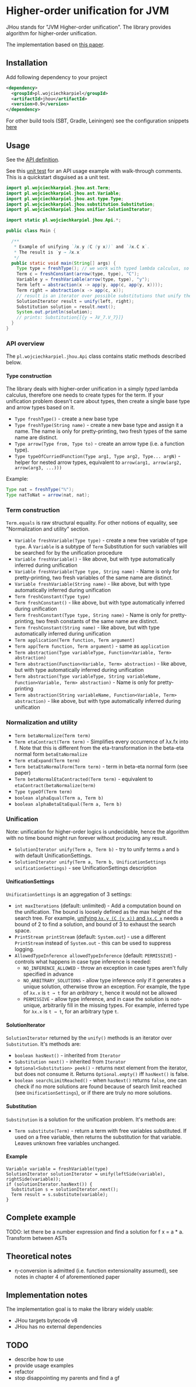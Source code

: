 # Higher-order unification for JVM

JHou stands for "JVM Higher-order unification".
The library provides algorithm for higher-order unification.

The implementation based on
[this paper](https://www21.in.tum.de/teaching/sar/SS20/5.pdf).

## Installation

Add following dependency to your project

```xml
<dependency>
  <groupId>pl.wojciechkarpiel</groupId>
  <artifactId>jhou</artifactId>
  <version>0.9</version>
</dependency>
```

For other build tools (SBT, Gradle, Leiningen) see the configuration snippets
[here](https://central.sonatype.com/artifact/pl.wojciechkarpiel/jhou)

## Usage

See the
[API definition](src/main/java/pl/wojciechkarpiel/jhou/Api.java).

See this [unit test](src/test/java/pl/wojciechkarpiel/jhou/api/ApiTest.java)
for an API usage example with walk-through comments.
This is a quickstart disguised as a unit test.

```java
import pl.wojciechkarpiel.jhou.ast.Term;
import pl.wojciechkarpiel.jhou.ast.Variable;
import pl.wojciechkarpiel.jhou.ast.type.Type;
import pl.wojciechkarpiel.jhou.substitution.Substitution;
import pl.wojciechkarpiel.jhou.unifier.SolutionIterator;

import static pl.wojciechkarpiel.jhou.Api.*;

public class Main {

  /**
   * Example of unifying `λx.y (C (y x))` and `λx.C x`.
   * The result is `y → λx.x`
   */
  public static void main(String[] args) {
    Type type = freshType(); // we work with typed lambda calculus, so we need some type
    Term c = freshConstant(arrow(type, type), "C");
    Variable y = freshVariable(arrow(type, type), "y");
    Term left = abstraction(x -> app(y, app(c, app(y, x))));
    Term right = abstraction(x -> app(c, x));
    // result is an iterator over possible substitutions that unify the two sides
    SolutionIterator result = unify(left, right);
    Substitution solution = result.next();
    System.out.println(solution);
    // prints: Substitution{[{y → λV_7.V_7}]}
  }
}
```

### API overview

The `pl.wojciechkarpiel.jhou.Api` class contains static methods
described below.

#### Type construction

The library deals with higher-order unification in a simply *typed* lambda calculus,
therefore one needs to create types for the term. If your unification problem
doesn't care about types, then create a single base type and arrow types based on it.

* `Type freshType()` - create a new base type
* `Type freshType(String name)` - create a new base type and assign it a name.
  The name is only for pretty-printing, two fresh types of the same name are distinct.
* `Type arrow(Type from, Type to)` - create an arrow type (i.e. a function type).
* `Type typeOfCurriedFunction(Type arg1, Type arg2, Type... argN)` - helper for nested
  arrow types, equivalent to `arrow(arg1, arrow(arg2, arrow(arg3, ...)))`

Example:

```java
Type nat = freshType("ℕ");
Type natToNat = arrow(nat, nat);
```

### Term construction

`Term.equals` is raw structural equality. For other notions of equality, see "Normalization and utility" section.

* `Variable freshVariable(Type type)` - create a new free variable of type `type`. A `Variable` is a subtype of `Term`
  Substitution for such variables will be searched for by the unification procedure
* `Variable freshVariable()` - like above, but with type automatically inferred during unification
* `Variable freshVariable(Type type, String name)` - Name is only for pretty-printing, two fresh variables of the same
  name are distinct.
* `Variable freshVariable(String name)` - like above, but with type automatically inferred during unification
* `Term freshConstant(Type type)`
* `Term freshConstant()` - like above, but with type automatically inferred during unification
* `Term freshConstant(Type type, String name)` - Name is only for pretty-printing, two fresh constants of the same name
  are distinct.
* `Term freshConstant(String name)` - like above, but with type automatically inferred during unification
* `Term application(Term function, Term argument)`
* `Term app(Term function, Term argument)` - same as `application`
* `Term abstraction(Type variableType, Function<Variable, Term> abstraction)`
* `Term abstraction(Function<Variable, Term> abstraction)`  - like above, but with type automatically inferred during
  unification
* `Term abstraction(Type variableType, String variableName, Function<Variable, Term> abstraction)` - Name is only for
  pretty-printing
* `Term abstraction(String variableName, Function<Variable, Term> abstraction)` - like above, but with type
  automatically inferred during unification

### Normalization and utility

* `Term betaNormalize(Term term)`
* `Term etaContract(Term term)` - Simplifies every occurrence of λx.fx into f.
  Note that this is different from the eta-transformation
  in the beta-eta normal form `betaEtaNormalize`
* `Term etaExpand(Term term)`
* `Term betaEtaNormalForm(Term term)` - term in beta-eta normal form (see paper)
* `Term betaNormalEtaContracted(Term term)` - equivalent to `etaContract(betaNormalize(term)`
* `Type typeOf(Term term)`
* `boolean alphaEqual(Term a, Term b)`
* `boolean alphaBetaEtaEqual(Term a, Term b)`

### Unification

Note: unification for higher-order logics is undecidable, hence the algorithm with
no time bound might run forever without producing any result.

* `SolutionIterator unify(Term a, Term b)` - try to unify terms `a` and `b` with default UnificationSettings.
* `SolutionIterator unify(Term a, Term b, UnificationSettings unificationSettings)` - see UnificationSettings
  description

#### UnificationSettings

`UnificationSettings` is an aggregation of 3 settings:

* `int maxIterations` (default: unlimited) - Add a computation bound on the unification.
  The bound is loosely defined as the max height of the search tree.
  For example,
  [unifying `λx.y (C (y x))` and `λx.C x`](src/test/java/pl/wojciechkarpiel/jhou/api/ApiTest.java)
  needs a bound of 2 to find a solution, and bound of 3 to exhaust the search space.
* `PrintStream printStream` (default: `System.out`) - use a different `PrintStream` instead of `System.out` -
  this can be used to suppress logging.
* `AllowedTypeInference allowedTypeInference` (default: `PERMISSIVE`) - controls what happens in case type inference is
  needed:
  * `NO_INFERENCE_ALLOWED` - throw an exception in case types aren't fully specified in advance
  * `NO_ARBITRARY_SOLUTIONS` - allow type inference only if it generates a unique solution, otherwise throw
    an exception. For example, the type of `λx.x` is `t → t` for an *arbitrary* `t`, hence it would not be allowed
  * `PERMISSIVE` - allow type inference, and in case the solution is non-unique, arbitrarily fill in the missing types.
    For example, inferred type for `λx.x` is `t → t`, for an arbitrary type `t`.

#### SolutionIterator

`SolutionIterator` returned by the `unify()` methods is an iterator over `Substitution`.
It's methods are:

* `boolean hasNext()` - inherited from `Iterator`
* `Substitution next()` - inherited from `Iterator`
* `Optional<Substitution> peek()` - returns next element from the iterator, but does not consume it.
  Returns `Optional.empty()` iff `hasNext()` is false.
* `boolean searchLimitReached()` - when `hasNext()` returns `false`, one can check
  if no more solutions are found because of search limit reached (see `UnificationSettings`),
  or if there are truly no more solutions.

#### Substitution

`Substitution` is a solution for the unification problem. It's methods are:

* `Term substitute(Term)` - return a term with free variables substituted.
  If used on a free variable, then returns the substitution for that variable.
  Leaves unknown free variables unchanged.

#### Example

```
Variable variable = freshVariable(type)
SolutionIterator solutionIterator = unify(leftSide(variable), rightSide(variable));
if (solutionIterator.hasNext()) {
  Substitution s = solutionIterator.next();
  Term result = s.substitute(variable);
}
```

## Complete example

TODO: let there be a number expression and find a solution for f x = a * a.
Transform between ASTs

<!-- See [Number expression example](src/test/java/pl/wojciechkarpiel/jhou/example/Example1.java) -->

## Theoretical notes

* η-conversion is admitted (i.e. function extensionality assumed),
  see notes in chapter 4 of aforementioned paper

## Implementation notes

The implementation goal is to make the library widely usable:

* JHou targets bytecode v8
* JHou has no external dependencies

## TODO

* describe how to use
* provide usage examples
* refactor
* stop disappointing my parents and find a gf